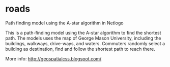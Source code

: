 # roads
Path finding model using the A-star algorithm in Netlogo

This is a path-finding model using the A-star algorithm to find the shortest path. The models uses the map of George Mason University, including the buildings, walkways, drive-ways, and waters. Commuters randomly select a building as destination, find and follow the shortest path to reach there.

More info:
http://geospatialcss.blogspot.com/
